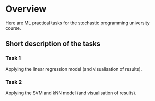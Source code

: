 # Overview
Here are ML practical tasks for the stochastic programming university course.

## Short description of the tasks
### Task 1
Applying the linear regression model (and visualisation of results).
### Task 2
Applying the SVM and kNN model (and visualisation of results).